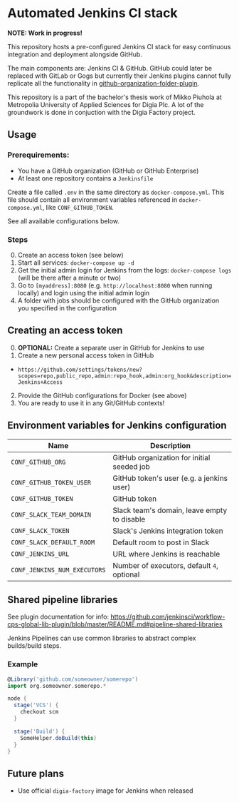 # Automated Jenkins CI stack

**NOTE: Work in progress!**

This repository hosts a pre-configured Jenkins CI stack for easy
continuous integration and deployment alongside GitHub.

The main components are: Jenkins CI & GitHub. GitHub could later
be replaced with GitLab or Gogs but currently their Jenkins plugins
cannot fully replicate all the functionality in
[github-organization-folder-plugin](https://github.com/jenkinsci/github-organization-folder-plugin).

This repository is a part of the bachelor's thesis work of
Mikko Piuhola at Metropolia University of Applied Sciences for Digia Plc.
A lot of the groundwork is done in conjuction with the Digia Factory project.

## Usage

### Prerequirements:

- You have a GitHub organization (GitHub or GitHub Enterprise)
- At least one repository contains a `Jenkinsfile`

Create a file called `.env` in the same directory as `docker-compose.yml`.
This file should contain all environment variables
referenced in `docker-compose.yml`, like `CONF_GITHUB_TOKEN`.

See all available configurations below.

### Steps

0. Create an access token (see below)
1. Start all services: `docker-compose up -d`
2. Get the initial admin login for Jenkins from the logs:
`docker-compose logs` (will be there after a minute or two)
3. Go to `[myaddress]:8080` (e.g. `http://localhost:8080` when running locally)
and login using the initial admin login
4. A folder with jobs should be configured with the GitHub
organization you specified in the configuration

## Creating an access token

0. **OPTIONAL:** Create a separate user in GitHub for Jenkins to use
1. Create a new personal access token in GitHub
  - `https://github.com/settings/tokens/new?scopes=repo,public_repo,admin:repo_hook,admin:org_hook&description=Jenkins+Access`
2. Provide the GitHub configurations for Docker (see above)
3. You are ready to use it in any Git/GitHub contexts!

## Environment variables for Jenkins configuration

| Name                         | Description                                 |
|------------------------------|---------------------------------------------|
| `CONF_GITHUB_ORG`            | GitHub organization for initial seeded job  |
| `CONF_GITHUB_TOKEN_USER`     | GitHub token's user (e.g. a jenkins user)   |
| `CONF_GITHUB_TOKEN`          | GitHub token                                |
| `CONF_SLACK_TEAM_DOMAIN`     | Slack team's domain, leave empty to disable |
| `CONF_SLACK_TOKEN`           | Slack's Jenkins integration token           |
| `CONF_SLACK_DEFAULT_ROOM`    | Default room to post in Slack               |
| `CONF_JENKINS_URL`           | URL where Jenkins is reachable              |
| `CONF_JENKINS_NUM_EXECUTORS` | Number of executors, default `4`, optional  |

## Shared pipeline libraries

See plugin documentation for info: https://github.com/jenkinsci/workflow-cps-global-lib-plugin/blob/master/README.md#pipeline-shared-libraries

Jenkins Pipelines can use common libraries to abstract complex builds/build steps.

### Example

```groovy
@Library('github.com/someowner/somerepo')
import org.someowner.somerepo.*

node {
  stage('VCS') {
    checkout scm
  }

  stage('Build') {
    SomeHelper.doBuild(this)
  }
}
```

## Future plans

- Use official `digia-factory` image for Jenkins when released


